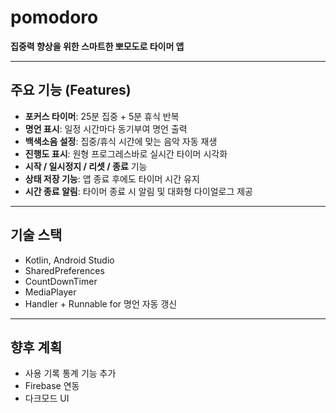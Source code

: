 # pomodoro

**집중력 향상을 위한 스마트한 뽀모도로 타이머 앱**

---

##  주요 기능 (Features)

-  **포커스 타이머**: 25분 집중 + 5분 휴식 반복
-  **명언 표시**: 일정 시간마다 동기부여 명언 출력
-  **백색소음 설정**: 집중/휴식 시간에 맞는 음악 자동 재생
-  **진행도 표시**: 원형 프로그레스바로 실시간 타이머 시각화
-  **시작 / 일시정지 / 리셋 / 종료** 기능
-  **상태 저장 기능**: 앱 종료 후에도 타이머 시간 유지
-  **시간 종료 알림**: 타이머 종료 시 알림 및 대화형 다이얼로그 제공

---

##  기술 스택

- Kotlin, Android Studio
- SharedPreferences
- CountDownTimer
- MediaPlayer
- Handler + Runnable for 명언 자동 갱신

---

##  향후 계획

- 사용 기록 통계 기능 추가
- Firebase 연동
- 다크모드 UI

